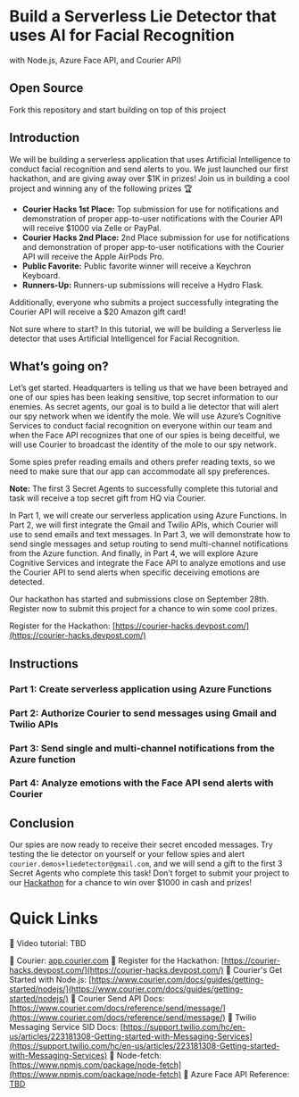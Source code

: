 # Build a Serverless Lie Detector that uses AI for Facial Recognition
with Node.js, Azure Face API, and Courier API)

## Open Source

Fork this repository and start building on top of this project

## Introduction

We will be building a serverless application that uses Artificial Intelligence to conduct facial recognition and send alerts to you.
We just launched our first hackathon, and are giving away over $1K in prizes! Join us in building a cool project and winning any of the following prizes 🏆
* **Courier Hacks 1st Place:** Top submission for use for notifications and demonstration of proper app-to-user notifications with the Courier API will receive $1000 via Zelle or PayPal.
* **Courier Hacks 2nd Place:** 2nd Place submission for use for notifications and demonstration of proper app-to-user notifications with the Courier API will receive the Apple AirPods Pro.
* **Public Favorite:** Public favorite winner will receive a Keychron Keyboard.
* **Runners-Up:** Runners-up submissions will receive a Hydro Flask.

Additionally, everyone who submits a project successfully integrating the Courier API will receive a $20 Amazon gift card!

Not sure where to start? In this tutorial, we will be building a Serverless lie detector that uses Artificial IntelligenceI for Facial Recognition.

## What’s going on?

Let’s get started. Headquarters is telling us that we have been betrayed and one of our spies has been leaking sensitive, top secret information to our enemies. As secret agents, our goal is to build a lie detector that will alert our spy network when we identify the mole. We will use Azure’s Cognitive Services to conduct facial recognition on everyone within our team and when the Face API recognizes that one of our spies is being deceitful, we will use Courier to broadcast the identity of the mole to our spy network.

Some spies prefer reading emails and others prefer reading texts, so we need to make sure that our app can accommodate all spy preferences.

**Note:** The first 3 Secret Agents to successfully complete this tutorial and task will receive a top secret gift from HQ via Courier.

In Part 1, we will create our serverless application using Azure Functions. In Part 2, we will first integrate the Gmail and Twilio APIs, which Courier will use to send emails and text messages. In Part 3, we will demonstrate how to send single messages and setup routing to send multi-channel notifications from the Azure function. And finally, in Part 4, we will explore Azure Cognitive Services and integrate the Face API to analyze emotions and use the Courier API to send alerts when specific deceiving emotions are detected.

Our hackathon has started and submissions close on September 28th. Register now to submit this project for a chance to win some cool prizes.

Register for the Hackathon: [https://courier-hacks.devpost.com/](https://courier-hacks.devpost.com/)

## Instructions

### Part 1: Create serverless application using Azure Functions

### Part 2: Authorize Courier to send messages using Gmail and Twilio APIs

### Part 3: Send single and multi-channel notifications from the Azure function

### Part 4: Analyze emotions with the Face API send alerts with Courier

## Conclusion

Our spies are now ready to receive their secret encoded messages. Try testing the lie detector on yourself or your fellow spies and alert `courier.demos+liedetector@gmail.com`, and we will send a gift to the first 3 Secret Agents who complete this task! Don’t forget to submit your project to our [Hackathon](https://courier-hacks.devpost.com/) for a chance to win over $1000 in cash and prizes!

# Quick Links

🔗 Video tutorial: TBD

🔗 Courier: [app.courier.com](https://bit.ly/3QPiFg3)
🔗 Register for the Hackathon: [https://courier-hacks.devpost.com/](https://courier-hacks.devpost.com/)
🔗 Courier's Get Started with Node.js: [https://www.courier.com/docs/guides/getting-started/nodejs/](https://www.courier.com/docs/guides/getting-started/nodejs/)
🔗 Courier Send API Docs: [https://www.courier.com/docs/reference/send/message/](https://www.courier.com/docs/reference/send/message/)
🔗 Twilio Messaging Service SID Docs: [https://support.twilio.com/hc/en-us/articles/223181308-Getting-started-with-Messaging-Services](https://support.twilio.com/hc/en-us/articles/223181308-Getting-started-with-Messaging-Services)
🔗 Node-fetch: [https://www.npmjs.com/package/node-fetch](https://www.npmjs.com/package/node-fetch)
🔗 Azure Face API Reference: [TBD](TBD)
